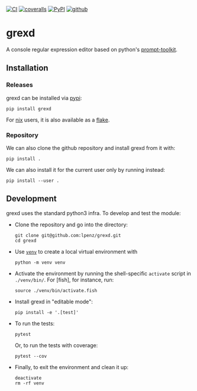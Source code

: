 [![CI](https://github.com/lpenz/grexd/actions/workflows/ci.yml/badge.svg)](https://github.com/lpenz/grexd/actions/workflows/ci.yml)
[![coveralls](https://coveralls.io/repos/github/lpenz/grexd/badge.svg?branch=main)](https://coveralls.io/github/lpenz/grexd?branch=main)
[![PyPI](https://img.shields.io/pypi/v/grexd)](https://pypi.org/project/grexd/)
[![github](https://img.shields.io/github/v/release/lpenz/disk-img-tool?logo=github)](https://github.com/lpenz/disk-img-tool/releases)


# grexd

A console regular expression editor based on python's [prompt-toolkit].


## Installation


### Releases

grexd can be installed via [pypi]:

```
pip install grexd
```

For [nix] users, it is also available as a [flake].


### Repository

We can also clone the github repository and install grexd from it with:

```
pip install .
```

We can also install it for the current user only by running instead:

```
pip install --user .
```


## Development

grexd uses the standard python3 infra. To develop and test the module:
- Clone the repository and go into the directory:
  ```
  git clone git@github.com:lpenz/grexd.git
  cd grexd
  ```
- Use [`venv`] to create a local virtual environment with
  ```
  python -m venv venv
  ```
- Activate the environment by running the shell-specific `activate`
  script in `./venv/bin/`. For [fish], for instance, run:
  ```
  source ./venv/bin/activate.fish
  ```
- Install grexd in "editable mode":
  ```
  pip install -e '.[test]'
  ```
- To run the tests:
  ```
  pytest
  ```
  Or, to run the tests with coverage:
  ```
  pytest --cov
  ```
- Finally, to exit the environment and clean it up:
  ```
  deactivate
  rm -rf venv
  ```


[pypi]: https://pypi.org/project/grexd/
[nix]: https://nixos.org/
[flake]: https://nixos.wiki/wiki/Flakes
[`venv`]: https://docs.python.org/3/library/venv.html
[prompt-toolkit]: https://github.com/prompt-toolkit/python-prompt-toolkit

